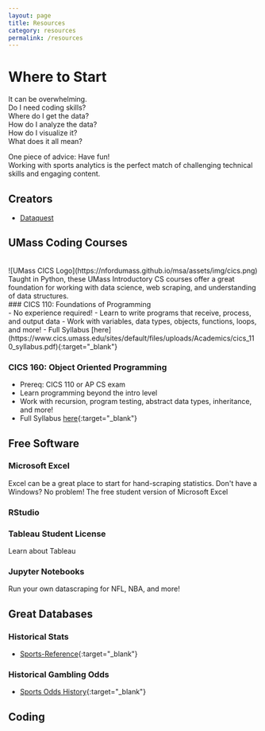 ```yaml
---
layout: page
title: Resources
category: resources
permalink: /resources
---
```

<!-- TODO image of coding? -->

# Where to Start
It can be overwhelming.  <br>
Do I need coding skills?  <br>
Where do I get the data?  <br>
How do I analyze the data? <br>
How do I visualize it?  <br>
What does it all mean?

One piece of advice: Have fun!  <br>
Working with sports analytics is the perfect match of challenging technical skills and engaging content.

## Creators
<!-- TODO: add links -->
- [Dataquest]()


<!-- TODO: research these classes -->
<!-- TODO send to CICS to write these blurbs for me? -->
## UMass Coding Courses
<br>
<!-- TODO may not need this image -->
![UMass CICS Logo](https://nfordumass.github.io/msa/assets/img/cics.png) <br>
Taught in Python, these UMass Introductory CS courses offer a great foundation for working with data science, web scraping, and understanding of data structures. <br> 
### CICS 110: Foundations of Programming <br>
- No experience required!
- Learn to write programs that receive, process, and output data
- Work with variables, data types, objects, functions, loops, and more!
- Full Syllabus [here](https://www.cics.umass.edu/sites/default/files/uploads/Academics/cics_110_syllabus.pdf){:target="_blank"}

### CICS 160: Object Oriented Programming 
- Prereq: CICS 110 or AP CS exam
- Learn programming beyond the intro level
- Work with recursion, program testing, abstract data types, inheritance, and more!
- Full Syllabus [here](https://www.cics.umass.edu/sites/default/files/uploads/Academics/cics_160_syllabus.pdf){:target="_blank"}

<!-- TODO: books, twitter accounts -->

## Free Software
<!-- TODO add Tableau image -->

### Microsoft Excel
Excel can be a great place to start for hand-scraping statistics.
Don't have a Windows? No problem!
The free student version of Microsoft Excel

<!-- TODO image of RStudio files -->
### RStudio

### Tableau Student License
Learn about Tableau

### Jupyter Notebooks
Run your own datascraping for NFL, NBA, and more!


## Great Databases
<!-- TODO maybe frame around use-cases: static stats? odds? -->
### Historical Stats
- [Sports-Reference](https://www.sports-reference.com/?utm_source=bbr&utm_medium=sr_xsite&utm_campaign=2023_01_srnav){:target="_blank"}

<!-- TODO configure links to automatically send out -->
### Historical Gambling Odds
- [Sports Odds History](https://www.sportsoddshistory.com/){:target="_blank"}

## Coding 

